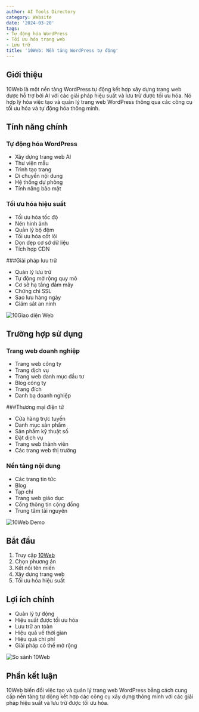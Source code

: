 ```yaml
---
author: AI Tools Directory
category: Website
date: '2024-03-20'
tags:
- Tự động hóa WordPress
- Tối ưu hóa trang web
- Lưu trữ
title: '10Web: Nền tảng WordPress tự động'
---
```


## Giới thiệu

10Web là một nền tảng WordPress tự động kết hợp xây dựng trang web được hỗ trợ bởi AI với các giải pháp hiệu suất và lưu trữ được tối ưu hóa. Nó hợp lý hóa việc tạo và quản lý trang web WordPress thông qua các công cụ tối ưu hóa và tự động hóa thông minh.

## Tính năng chính

### Tự động hóa WordPress
- Xây dựng trang web AI
- Thư viện mẫu
- Trình tạo trang
- Di chuyển nội dung
- Hệ thống dự phòng
- Tính năng bảo mật

### Tối ưu hóa hiệu suất
- Tối ưu hóa tốc độ
- Nén hình ảnh
- Quản lý bộ đệm
- Tối ưu hóa cốt lõi
- Dọn dẹp cơ sở dữ liệu
- Tích hợp CDN

###Giải pháp lưu trữ
- Quản lý lưu trữ
- Tự động mở rộng quy mô
- Cơ sở hạ tầng đám mây
- Chứng chỉ SSL
- Sao lưu hàng ngày
- Giám sát an ninh

![10Giao diện Web](/imgs/10web/interface.jpg)

## Trường hợp sử dụng

### Trang web doanh nghiệp
- Trang web công ty
- Trang dịch vụ
- Trang web danh mục đầu tư
- Blog công ty
- Trang đích
- Danh bạ doanh nghiệp

###Thương mại điện tử
- Cửa hàng trực tuyến
- Danh mục sản phẩm
- Sản phẩm kỹ thuật số
- Đặt dịch vụ
- Trang web thành viên
- Các trang web thị trường

### Nền tảng nội dung
- Các trang tin tức
- Blog
- Tạp chí
- Trang web giáo dục
- Cổng thông tin cộng đồng
- Trung tâm tài nguyên

![10Web Demo](/imgs/10web/demo.jpg)

## Bắt đầu

1. Truy cập [10Web](https://10web.io)
2. Chọn phương án
3. Kết nối tên miền
4. Xây dựng trang web
5. Tối ưu hóa hiệu suất

## Lợi ích chính

- Quản lý tự động
- Hiệu suất được tối ưu hóa
- Lưu trữ an toàn
- Hiệu quả về thời gian
- Hiệu quả chi phí
- Giải pháp có thể mở rộng

![So sánh 10Web](/imgs/10web/comparison.jpg)

## Phần kết luận

10Web biến đổi việc tạo và quản lý trang web WordPress bằng cách cung cấp nền tảng tự động kết hợp các công cụ xây dựng thông minh với các giải pháp hiệu suất và lưu trữ được tối ưu hóa.